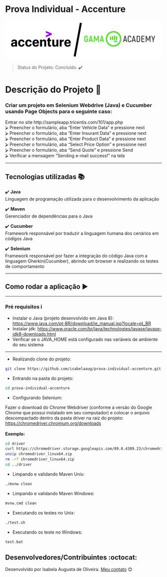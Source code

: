 # Prova Individual - Accenture

<img src="https://github.com/isabelaaug/prova-individual-accenture/blob/master/assets/accenture-gama.PNG" alt="logo">

> Status do Projeto: Concluído. :heavy_check_mark: 

# Descrição do Projeto :page_facing_up:

### Criar um projeto em Selenium Webdrive (Java) e Cucumber usando Page Objects para o seguinte caso:<br>
<p>Entrar no site http://sampleapp.tricentis.com/101/app.php<br>
⮚ Preencher o formulário, aba “Enter Vehicle Data” e pressione next<br>
⮚ Preencher o formulário, aba “Enter Insurant Data” e pressione next<br>
⮚ Preencher o formulário, aba “Enter Product Data” e pressione next<br>
⮚ Preencher o formulário, aba “Select Price Option” e pressione next<br>
⮚ Preencher o formulário, aba “Send Quote” e pressione Send<br>
⮚ Verificar a mensagem “Sending e-mail success!” na tela<p>

--------------------------------------------------------------------

## Tecnologias utilizadas :books:
:heavy_check_mark: <b>Java</b><br>
Linguagem de programação utilizada para o desenvolvimento da aplicação<br>

:heavy_check_mark: <b>Maven</b><br>
Gerenciador de dependências para o Java<br>

:heavy_check_mark: <b>Cucumber</b><br>
Framework responsável por traduzir a linguagem humana dos cenários em códigos Java<br>

:heavy_check_mark: <b>Selenium</b><br>
Framework responsável por fazer a integração do código Java com a linguagem Gherkin(Cucumber), abrindo um browser e realizando os testes de comportamento<br>

--------------------------------------------------------------------
## Como rodar a aplicação :arrow_forward:
--------------------------------------------------------------------
### Pré requisitos :information_source:
- Instalar o Java (projeto desenvolvido em Java 8):
https://www.java.com/pt-BR/download/ie_manual.jsp?locale=pt_BR
- Instalar jdk:
https://www.oracle.com/br/java/technologies/javase/javase-jdk8-downloads.html
- Verificar se o JAVA_HOME está configurado nas variáveis de ambiente do seu sistema
--------------------------------------------------------------------

- Realizando clone do projeto:
 ```bash
git clone https://github.com/isabelaaug/prova-individual-accenture.git
 ```

- Entrando na pasta do projeto:
 ```bash
cd prova-individual-accenture
 ```

- Configurando Selenium:<br>

Fazer o download do Chrome Webdriver (conforme a versão do Google Chrome que possui instalado em seu computador) e colocar o arquivo descompactado dentro da pasta driver na raiz do projeto:<br>
https://chromedriver.chromium.org/downloads<br>
<br>
<b>Exemplo:</b><br>
 ```bash
cd driver
curl https://chromedriver.storage.googleapis.com/89.0.4389.23/chromedriver_linux64.zip
unzip chromedriver_linux64.zip
rm -rf chromedriver_linux64.zip
cd ../driver
 ```

- Limpando e validando Maven Unix:
 ```bash
./mvnw clean
 ```
 
- Limpando e validando Maven Windows:
 ```bash
mvnw.cmd clean
 ```

- Executando os testes no Unix:
 ```bash
./test.sh
 ```

- Executando os teste no Windows:
 ```bash
test.bat
 ```
 ## Desenvolvedores/Contribuintes :octocat:
Desenvolvido por Isabela Augusta de Oliveira. [Meu contato](https://www.linkedin.com/in/isabela-augusta-de-oliveira-8a50a8194/) :blush:
